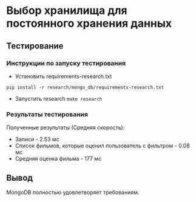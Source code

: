 # Выбор хранилища для постоянного хранения данных

## Тестирование

### Инструкции по запуску тестирования

- Установить requirements-research.txt
```
pip install -r research/mongo_db/requirements-research.txt
```
- Запустить research `make research`

### Результаты тестирования
Полученные результаты (Средняя скорость):
- Записи - 2.53 мс
- Список фильмов, которые оценил пользователь с фильтром - 0.08 мс
- Средняя оценка фильма - 177 мс

## Вывод
MongoDB полностью удовлетворяет требованиям.
